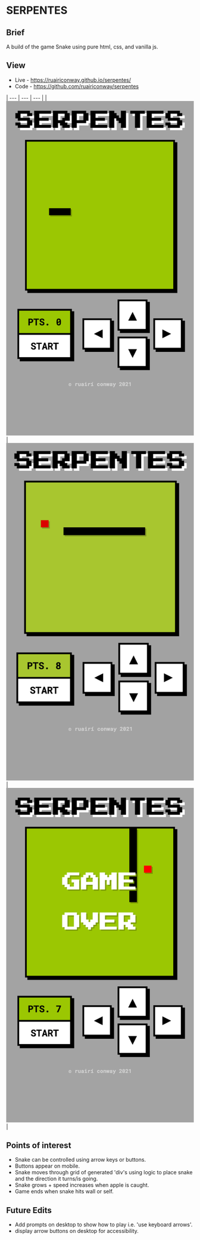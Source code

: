 # SERPENTES

## Brief

A build of the game Snake using pure html, css, and vanilla js.

## View

- Live - https://ruairiconway.github.io/serpentes/
- Code - https://github.com/ruairiconway/serpentes

| --- | --- | --- |
| ![Image](./assets/start.png) | ![Image](./assets/in-progress.png) | ![Image](./assets/end.png) |

## Points of interest
- Snake can be controlled using arrow keys or buttons.
- Buttons appear on mobile.
- Snake moves through grid of generated 'div's using logic to place snake and the direction it turns/is going.
- Snake grows + speed increases when apple is caught.
- Game ends when snake hits wall or self.

## Future Edits
- Add prompts on desktop to show how to play i.e. 'use keyboard arrows'.
- display arrow buttons on desktop for accessibility.
